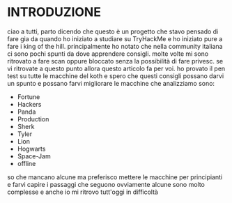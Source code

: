 # INTRODUZIONE

ciao a tutti, parto dicendo che questo è un progetto che stavo pensado di fare gia da quando ho iniziato a studiare su TryHackMe e ho iniziato pure a fare i king of the hill. 
principalmente ho notato che nella community italiana ci sono pochi spunti da dove apprendere consigli. molte volte mi sono ritrovato a fare scan oppure bloccato senza la possibilità di fare privesc.
se vi ritrovate a questo punto allora questo articolo fa per voi. ho provato il pen test su tutte le macchine del koth e spero che questi consigli possano darvi un spunto e possano farvi migliorare
le macchine che analizziamo sono:

- Fortune
- Hackers
- Panda
- Production
- Sherk
- Tyler
- Lion
- Hogwarts
- Space-Jam
- offline

so che mancano alcune ma preferisco mettere le macchine per principianti e farvi capire i passaggi che seguono ovviamente alcune sono molto complesse e anche io mi ritrovo tutt'oggi in difficoltà

